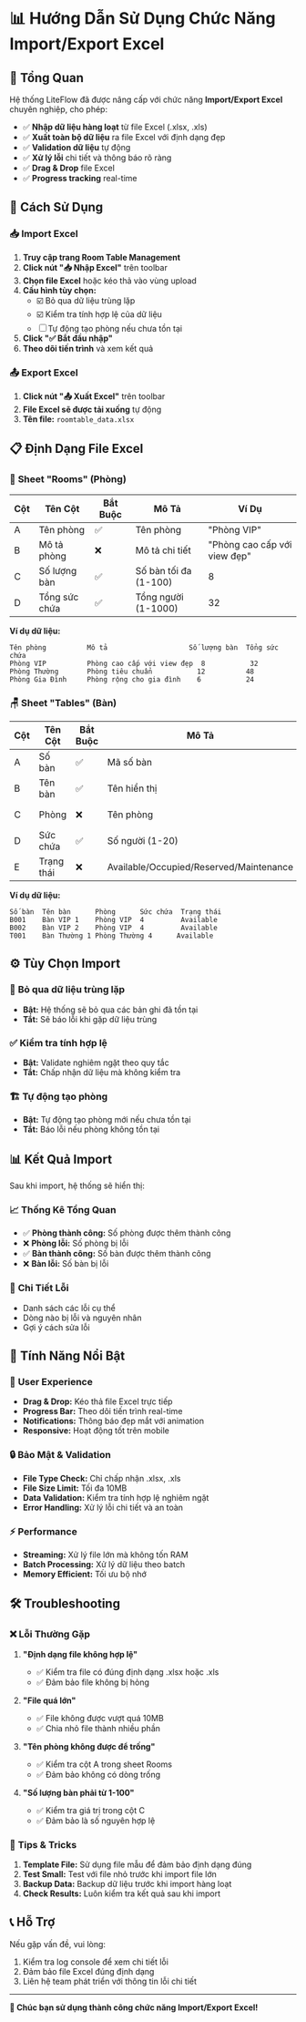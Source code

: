 # 📊 Hướng Dẫn Sử Dụng Chức Năng Import/Export Excel

## 🎯 Tổng Quan

Hệ thống LiteFlow đã được nâng cấp với chức năng **Import/Export Excel** chuyên nghiệp, cho phép:

- ✅ **Nhập dữ liệu hàng loạt** từ file Excel (.xlsx, .xls)
- ✅ **Xuất toàn bộ dữ liệu** ra file Excel với định dạng đẹp
- ✅ **Validation dữ liệu** tự động
- ✅ **Xử lý lỗi** chi tiết và thông báo rõ ràng
- ✅ **Drag & Drop** file Excel
- ✅ **Progress tracking** real-time

## 🚀 Cách Sử Dụng

### 📥 **Import Excel**

1. **Truy cập trang Room Table Management**
2. **Click nút "📥 Nhập Excel"** trên toolbar
3. **Chọn file Excel** hoặc kéo thả vào vùng upload
4. **Cấu hình tùy chọn:**
   - ☑️ Bỏ qua dữ liệu trùng lặp
   - ☑️ Kiểm tra tính hợp lệ của dữ liệu  
   - ☐ Tự động tạo phòng nếu chưa tồn tại
5. **Click "✅ Bắt đầu nhập"**
6. **Theo dõi tiến trình** và xem kết quả

### 📤 **Export Excel**

1. **Click nút "📤 Xuất Excel"** trên toolbar
2. **File Excel sẽ được tải xuống** tự động
3. **Tên file:** `roomtable_data.xlsx`

## 📋 **Định Dạng File Excel**

### 🏢 **Sheet "Rooms" (Phòng)**

| Cột | Tên Cột | Bắt Buộc | Mô Tả | Ví Dụ |
|-----|---------|----------|-------|-------|
| A | Tên phòng | ✅ | Tên phòng | "Phòng VIP" |
| B | Mô tả phòng | ❌ | Mô tả chi tiết | "Phòng cao cấp với view đẹp" |
| C | Số lượng bàn | ✅ | Số bàn tối đa (1-100) | 8 |
| D | Tổng sức chứa | ✅ | Tổng người (1-1000) | 32 |

**Ví dụ dữ liệu:**
```
Tên phòng          Mô tả                    Số lượng bàn  Tổng sức chứa
Phòng VIP          Phòng cao cấp với view đẹp  8           32
Phòng Thường       Phòng tiêu chuẩn           12          48
Phòng Gia Đình     Phòng rộng cho gia đình    6           24
```

### 🪑 **Sheet "Tables" (Bàn)**

| Cột | Tên Cột | Bắt Buộc | Mô Tả | Ví Dụ |
|-----|---------|----------|-------|-------|
| A | Số bàn | ✅ | Mã số bàn | "B001" |
| B | Tên bàn | ✅ | Tên hiển thị | "Bàn VIP 1" |
| C | Phòng | ❌ | Tên phòng | "Phòng VIP" |
| D | Sức chứa | ✅ | Số người (1-20) | 4 |
| E | Trạng thái | ❌ | Available/Occupied/Reserved/Maintenance | "Available" |

**Ví dụ dữ liệu:**
```
Số bàn  Tên bàn      Phòng      Sức chứa  Trạng thái
B001    Bàn VIP 1    Phòng VIP  4         Available
B002    Bàn VIP 2    Phòng VIP  4         Available
T001    Bàn Thường 1 Phòng Thường 4      Available
```

## ⚙️ **Tùy Chọn Import**

### 🔄 **Bỏ qua dữ liệu trùng lặp**
- **Bật:** Hệ thống sẽ bỏ qua các bản ghi đã tồn tại
- **Tắt:** Sẽ báo lỗi khi gặp dữ liệu trùng

### ✅ **Kiểm tra tính hợp lệ**
- **Bật:** Validate nghiêm ngặt theo quy tắc
- **Tắt:** Chấp nhận dữ liệu mà không kiểm tra

### 🏗️ **Tự động tạo phòng**
- **Bật:** Tự động tạo phòng mới nếu chưa tồn tại
- **Tắt:** Báo lỗi nếu phòng không tồn tại

## 📊 **Kết Quả Import**

Sau khi import, hệ thống sẽ hiển thị:

### 📈 **Thống Kê Tổng Quan**
- ✅ **Phòng thành công:** Số phòng được thêm thành công
- ❌ **Phòng lỗi:** Số phòng bị lỗi
- ✅ **Bàn thành công:** Số bàn được thêm thành công  
- ❌ **Bàn lỗi:** Số bàn bị lỗi

### 📝 **Chi Tiết Lỗi**
- Danh sách các lỗi cụ thể
- Dòng nào bị lỗi và nguyên nhân
- Gợi ý cách sửa lỗi

## 🎨 **Tính Năng Nổi Bật**

### 🎯 **User Experience**
- **Drag & Drop:** Kéo thả file Excel trực tiếp
- **Progress Bar:** Theo dõi tiến trình real-time
- **Notifications:** Thông báo đẹp mắt với animation
- **Responsive:** Hoạt động tốt trên mobile

### 🔒 **Bảo Mật & Validation**
- **File Type Check:** Chỉ chấp nhận .xlsx, .xls
- **File Size Limit:** Tối đa 10MB
- **Data Validation:** Kiểm tra tính hợp lệ nghiêm ngặt
- **Error Handling:** Xử lý lỗi chi tiết và an toàn

### ⚡ **Performance**
- **Streaming:** Xử lý file lớn mà không tốn RAM
- **Batch Processing:** Xử lý dữ liệu theo batch
- **Memory Efficient:** Tối ưu bộ nhớ

## 🛠️ **Troubleshooting**

### ❌ **Lỗi Thường Gặp**

1. **"Định dạng file không hợp lệ"**
   - ✅ Kiểm tra file có đúng định dạng .xlsx hoặc .xls
   - ✅ Đảm bảo file không bị hỏng

2. **"File quá lớn"**
   - ✅ File không được vượt quá 10MB
   - ✅ Chia nhỏ file thành nhiều phần

3. **"Tên phòng không được để trống"**
   - ✅ Kiểm tra cột A trong sheet Rooms
   - ✅ Đảm bảo không có dòng trống

4. **"Số lượng bàn phải từ 1-100"**
   - ✅ Kiểm tra giá trị trong cột C
   - ✅ Đảm bảo là số nguyên hợp lệ

### 🔧 **Tips & Tricks**

1. **Template File:** Sử dụng file mẫu để đảm bảo định dạng đúng
2. **Test Small:** Test với file nhỏ trước khi import file lớn
3. **Backup Data:** Backup dữ liệu trước khi import hàng loạt
4. **Check Results:** Luôn kiểm tra kết quả sau khi import

## 📞 **Hỗ Trợ**

Nếu gặp vấn đề, vui lòng:
1. Kiểm tra log console để xem chi tiết lỗi
2. Đảm bảo file Excel đúng định dạng
3. Liên hệ team phát triển với thông tin lỗi chi tiết

---

**🎉 Chúc bạn sử dụng thành công chức năng Import/Export Excel!**
